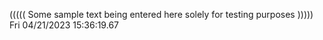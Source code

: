 ((((( Some sample text being entered here solely for testing purposes ))))) Fri 04/21/2023 15:36:19.67
